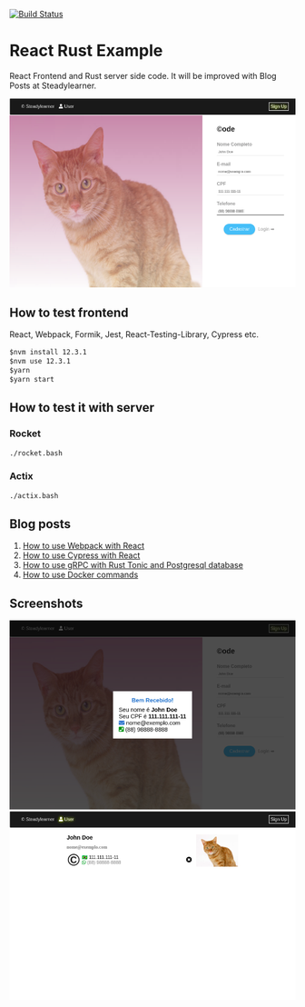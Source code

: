 [![Build Status](https://travis-ci.org/steadylearner/React-Rust.svg?branch=master)](https://travis-ci.org/steadylearner/React-Rust)

# React Rust Example

React Frontend and Rust server side code. It will be improved with Blog Posts at Steadylearner.

![user-signup](/src/images/screenshot/user-signup.png)

## How to test frontend

React, Webpack, Formik, Jest, React-Testing-Library, Cypress etc.

```console
$nvm install 12.3.1
$nvm use 12.3.1
$yarn
$yarn start
```

## How to test it with server

### Rocket

```console
./rocket.bash
```

### Actix

```console
./actix.bash
```

## Blog posts

1. [How to use Webpack with React](https://www.steadylearner.com/blog/read/How-to-use-Webpack-with-React)
2. [How to use Cypress with React](https://www.steadylearner.com/blog/read/How-to-use-Cypress-with-React)
3. [How to use gRPC with Rust Tonic and Postgresql database](https://www.steadylearner.com/blog/read/How-to-use-gRPC-with-Rust-Tonic-and-Postgresql-database)
4. [How to use Docker commands](https://www.steadylearner.com/blog/read/How-to-use-Docker-commands)

## Screenshots

![user-result](/src/images/screenshot/user-result.png)
![user-list](/src/images/screenshot/user-list.png)
